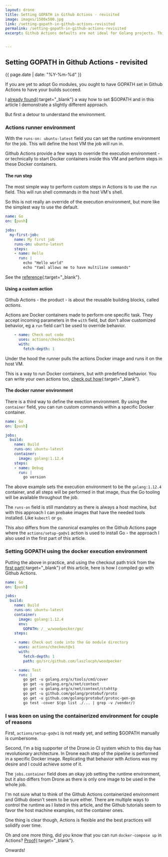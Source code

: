 ```yaml
---
layout: drone
title: Setting GOPATH in Github Actions - revisited
image: images/1500x500.jpg
link: /setting-gopath-in-github-actions-revisited
permalink: /setting-gopath-in-github-actions-revisited
excerpt: Github Actions defaults are not ideal for Golang projects. This article shows how I configured GOPATH in Actions.


---
```


## Setting GOPATH in Github Actions - revisited

{{ page.date | date: "%Y-%m-%d" }}

If you are yet to adopt Go modules, you ought to have GOPATH set in Github Actions to have your builds succeed.

I [already found](https://laszlo.cloud/setting-gopath-in-github-actions){:target="\_blank"} a way how to set $GOPATH and in this article I demonstrate a slightly different approach.

But first a detour to understand the environment.

### Actions runner environment

With the `runs-on: ubuntu-latest` field you can set the runtime environment for the job. This will define the host VM the job will run in.

Github Actions provide a few ways to override the execution environment - or technically to start Docker containers inside this VM and perform steps in these Docker containers.

#### The run step

The most simple way to perform custom steps in Actions is to use the `run` field. This will run shell commands in the host VM's shell.

So this is not really an override of the execution environment, but more like the simplest way to use the default.

```yaml
name: Go
on: [push]

jobs:
  my-first-job:
    name: My first job
    runs-on: ubuntu-latest
    steps:
    - name: Hello
      run: |
        echo "Hello world"
        echo "Yaml allows me to have multiline commands"
```

See the [reference](https://help.github.com/en/articles/workflow-syntax-for-github-actions#jobsjob_idstepsrun){:target="\_blank"}.

#### Using a custom action

Github Actions - the product - is about the reusable building blocks, called *actions*.

Actions are Docker containers made to perform one specific task. They accept incoming parameters in the `with` field, but don't allow customized behavior, eg a `run` field can't be used to override behavior.

```yaml
    - name: Check out code
      uses: actions/checkout@v1
      with:
        fetch-depth: 1
```

Under the hood the runner pulls the actions Docker image and runs it on the host VM.

This is a way to run Docker containers, but with predefined behavior. You can write your own actions too, [check out how](https://help.github.com/en/articles/building-actions){:target="\_blank"}.

#### The docker runner environment

There is a third way to define the exection environment. By using the `container` field, you can run custom commands within a specific Docker container. 

```yaml
name: Go
on: [push]

jobs:
  build:
    name: Build
    runs-on: ubuntu-latest
    container:
      image: golang:1.12.4
    steps:
    - name: Debug
      run: |
        go version
```

The above example sets the execution environment to be the `golang:1.12.4` container, and all steps will be performed in that image, thus the Go tooling will be available throughout the job.

The `runs-on` field is still mandatory as there is always a host machine, but with this approach I can prebake images that have the needed tools installed. Like `kubectl` or `go`.

This also differs from the canonical examples on the Github Actions page where the `actions/setup-go@v1` action is used to install Go - the approach I also used in the first part of this article.

### Setting GOPATH using the docker execution environment

Putting the above in practice, and using the checkout path trick from the [first part](https://laszlo.cloud/setting-gopath-in-github-actions){:target="\_blank"} of this article, here is how I compiled go with Github Actions.

```yaml
name: Go
on: [push]

jobs:
  build:
    name: Build
    runs-on: ubuntu-latest
    container:
      image: golang:1.12.4
      env:
        GOPATH: /__w/woodpecker/go/
    steps:

    - name: Check out code into the Go module directory
      uses: actions/checkout@v1
      with:
        fetch-depth: 1
        path: go/src/github.com/laszlocph/woodpecker

    - name: Test
      run: |
        go get -u golang.org/x/tools/cmd/cover
        go get -u golang.org/x/net/context
        go get -u golang.org/x/net/context/ctxhttp
        go get -u github.com/golang/protobuf/proto
        go get -u github.com/golang/protobuf/protoc-gen-go
        go test -cover $(go list ./... | grep -v /vendor/)
```

### I was keen on using the containerized environment for couple of reasons

First, `actions/setup-go@v1` is not ready yet, and setting $GOPATH manually is cumbersome.

Second, I'm a big supporter of the Drone.io CI system which to this day has revolutionary architecture. In Drone each step of the pipeline is performed in a specific Docker image. Replicating that behavior with Actions was my desire and I could achieve some of it.

The `jobs.container` field does an okay job setting the runtime environment, but it also differs from Drone as there is only one image to be used in the whole job.

I'm not sure what to think of the Github Actions containerized environment and  Github doesn't seem to be sure either. There are multiple ways to control the runtime as I listed in this article, and the Github tutorials seem to favor the host machine examples, not the container ones.

One thing is clear though, Actions is flexible and the best practices will solidify over time.

Oh and one more thing, did you know that you can run `docker-compose up` in Actions? [Proof](https://github.com/peter-evans/docker-compose-actions-workflow){:target="\_blank"}.

Onwards!
